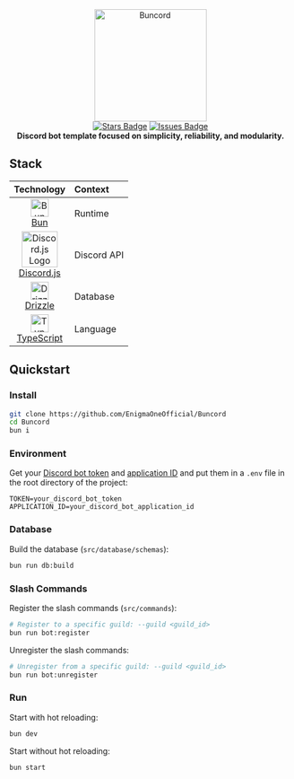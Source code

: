 <div align="center">
  <img src="https://raw.githubusercontent.com/EnigmaOneOfficial/Buncord/master/assets/buncord.png" alt="Buncord" width="200" height="200">
  <br>
  <a href="https://github.com/EnigmaOneOfficial/Buncord/stargazers"><img src="https://img.shields.io/github/stars/EnigmaOneOfficial/Buncord?style=social" alt="Stars Badge"/></a>
  <a href="https://github.com/EnigmaOneOfficial/Buncord/issues"><img src="https://img.shields.io/github/issues/EnigmaOneOfficial/Buncord" alt="Issues Badge"/></a>
  <br>
  <b>Discord bot template focused on simplicity, reliability, and modularity.</b>
</div>

## Stack

<div align="center">

| Technology                                                                                                                                                                                     | Context                                                                |
| :--------------------------------------------------------------------------------------------------------------------------------------------------------------------------------------------- | :------------------------------------------------------------------------- |
| <div align="center"><img src="https://raw.githubusercontent.com/EnigmaOneOfficial/Buncord/master/assets/bun.png" alt="Bun Logo" width="32"/><div align="center">[Bun](https://bun.sh/)</div></div>                                                                                     | Runtime       |
| <div align="center"><img src="https://raw.githubusercontent.com/EnigmaOneOfficial/Buncord/master/assets/discord.svg" alt="Discord.js Logo" width="64"/><div align="center">[Discord.js](https://discord.js.org/)</div></div>                                                  | Discord API |
| <div align="center"><img src="https://raw.githubusercontent.com/EnigmaOneOfficial/Buncord/master/assets/drizzle.png" alt="Drizzle Logo" width="32"/><div align="center">[Drizzle](https://orm.drizzle.team/)</div></div>                                     | Database     |
| <div align="center"><img src="https://raw.githubusercontent.com/EnigmaOneOfficial/Buncord/master/assets/typescript.png" alt="TypeScript Logo" width="32"/><div align="center">[TypeScript](https://www.typescriptlang.org/)</div></div> | Language      |
</div>

## Quickstart

### Install

```bash
git clone https://github.com/EnigmaOneOfficial/Buncord
cd Buncord
bun i
```

### Environment

Get your [Discord bot token](https://discord.com/developers/applications) and [application ID](https://discord.com/developers/applications) and put them in a `.env` file in the root directory of the project:

```env
TOKEN=your_discord_bot_token
APPLICATION_ID=your_discord_bot_application_id
```

### Database

Build the database (`src/database/schemas`):

```bash
bun run db:build
```

### Slash Commands

Register the slash commands (`src/commands`):

```bash
# Register to a specific guild: --guild <guild_id>
bun run bot:register
```

Unregister the slash commands:

```bash
# Unregister from a specific guild: --guild <guild_id>
bun run bot:unregister
```

### Run

Start with hot reloading:

```bash
bun dev
```

Start without hot reloading:

```bash
bun start
```
